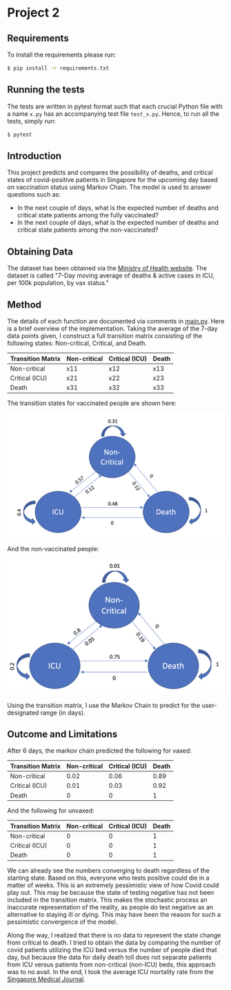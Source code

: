 # Project 2

## Requirements
To install the requirements please run:
```bash
$ pip install -r requirements.txt
```

## Running the tests
The tests are written in pytest format such that each crucial Python file with a name `x.py` has an accompanying test file `test_x.py`.  Hence, to run all the tests, simply run:
```bash
$ pytest
```

## Introduction
This project predicts and compares the possibility of deaths, and critical states of covid-positive patients in Singapore for the upcoming day based on vaccination status using Markov Chain.
The model is used to answer questions such as: 
- In the next couple of days, what is the expected number of deaths and critical state patients among the fully vaccinated?
- In the next couple of days, what is the expected number of deaths and critical state patients among the non-vaccinated?

## Obtaining Data
The dataset has been obtained via the [Ministry of Health website](https://data.gov.sg/dataset/covid-19-case-numbers?resource_id=783f0c4c-caf7-4818-8683-760f3d7f0757). The dataset is called "7-Day moving average of deaths & active cases in ICU, per 100k population, by vax status." 

## Method
The details of each function are documented via comments in [main.py](main.py). 
Here is a brief overview of the implementation.
Taking the average of the 7-day data points given, I construct a full transition matrix consisting of the following states: Non-critical, Critical, and Death.

Transition Matrix | Non-critical | Critical (ICU) | Death
-- | -- | -- | --
Non-critical | x11 | x12 | x13
Critical (ICU) | x21 | x22 | x23
Death | x31 | x32 | x33

The transition states for vaccinated people are shown here:

![Transition Matrix](resources/vax_transitionmatrix.png)

And the non-vaccinated people:

![Transition Matrix](resources/unvax_transitionmatrix.png)

Using the transition matrix, I use the Markov Chain to predict for the user-designated range (in days).

## Outcome and Limitations
After 6 days, the markov chain predicted the following for vaxed:

Transition Matrix | Non-critical | Critical (ICU) | Death
-- | -- | -- | --
Non-critical | 0.02 | 0.06 | 0.89
Critical (ICU) | 0.01 | 0.03 | 0.92
Death | 0 | 0 | 1

And the following for unvaxed:

Transition Matrix | Non-critical | Critical (ICU) | Death
-- | -- | -- | --
Non-critical | 0 | 0 | 1
Critical (ICU) | 0 | 0 | 1
Death | 0 | 0 | 1

We can already see the numbers converging to death regardless of the starting state. 
Based on this, everyone who tests positive could die in a matter of weeks. 
This is an extremely pessimistic view of how Covid could play out.
This may be because the state of testing negative has not been included in the transition matrix. 
This makes the stochastic process an inaccurate representation of the reality, as people do test negative as an alternative to staying ill or dying. 
This may have been the reason for such a pessimistic convergence of the model.

Along the way, I realized that there is no data to represent the state change from critical to death. I tried to obtain the data by comparing the number of covid patients utilizing the ICU bed versus the number of people died that day, but because the data for daily death toll does not separate patients from ICU versus patients from non-critical (non-ICU) beds, this approach was to no avail. In the end, I took the average ICU mortality rate from the [Singapore Medical Journal](http://www.smj.org.sg/article/factors-associated-mortality-among-patients-active-pulmonary-tuberculosis-requiring). 
